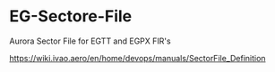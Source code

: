 # EG-Sectore-File
Aurora Sector File for EGTT and EGPX FIR's



https://wiki.ivao.aero/en/home/devops/manuals/SectorFile_Definition
